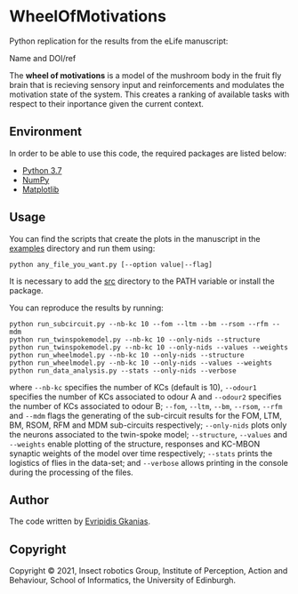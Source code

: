 # WheelOfMotivations

Python replication for the results from the eLife manuscript:

Name and DOI/ref

The **wheel of motivations** is a model of the mushroom body in the fruit fly brain that is recieving sensory input and reinforcements and modulates the motivation state of the system. This creates a ranking of available tasks with respect to their inportance given the current context.

## Environment

In order to be able to use this code, the required packages are listed below:
* [Python 3.7](https://www.python.org/downloads/release/python-370/)
* [NumPy](https://numpy.org/)
* [Matplotlib](https://matplotlib.org/)

## Usage

You can find the scripts that create the plots in the manuscript
in the [examples](examples) directory and run them using: 
```commandline
python any_file_you_want.py [--option value|--flag]
```
It is necessary to add the [src](src) directory to the PATH variable or
install the package.

You can reproduce the results by running:
```commandline
python run_subcircuit.py --nb-kc 10 --fom --ltm --bm --rsom --rfm --mdm
python run_twinspokemodel.py --nb-kc 10 --only-nids --structure
python run_twinspokemodel.py --nb-kc 10 --only-nids --values --weights
python run_wheelmodel.py --nb-kc 10 --only-nids --structure
python run_wheelmodel.py --nb-kc 10 --only-nids --values --weights
python run_data_analysis.py --stats --only-nids --verbose
```
where `--nb-kc` specifies the number of KCs (default is 10), `--odour1` specifies the
number of KCs associated to odour A and `--odour2` specifies the number of KCs
associated to odour B; `--fom`, `--ltm`, `--bm`, `--rsom`, `--rfm` and `--mdm` flags
the generating of the sub-circuit results for the FOM, LTM, BM, RSOM, RFM and MDM
sub-circuits respectively; `--only-nids` plots only the neurons associated to the
twin-spoke model; `--structure`, `--values` and `--weights` enable plotting of the
structure, responses and KC-MBON synaptic weights of the model over time respectively;
`--stats` prints the logistics of flies in the data-set; and `--verbose` allows
printing in the console during the processing of the files.

## Author

The code written by [Evripidis Gkanias](https://evgkanias.github.io/).

## Copyright

Copyright &copy; 2021, Insect robotics Group, Institute of Perception,
Action and Behaviour, School of Informatics, the University of Edinburgh.
